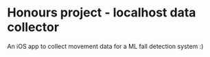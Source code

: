 # Honours project - localhost data collector
An iOS app to collect movement data for a ML fall detection system :)
